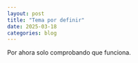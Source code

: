 ```yaml
---
layout: post
title: "Tema por definir"
date: 2025-03-18
categories: blog
---
```


Por ahora solo comprobando que funciona.
